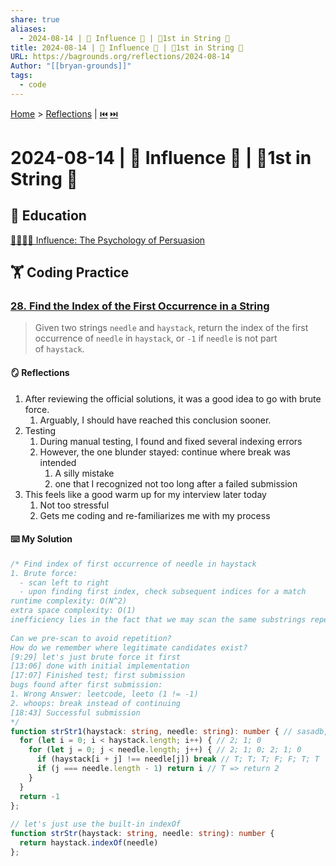 ```yaml
---
share: true
aliases:
  - 2024-08-14 | 🧲 Influence 👥 | 🥇1st in String 🧵
title: 2024-08-14 | 🧲 Influence 👥 | 🥇1st in String 🧵
URL: https://bagrounds.org/reflections/2024-08-14
Author: "[[bryan-grounds]]"
tags:
  - code
---
```

[Home](../index.md) > [Reflections](./index.md) | [⏮️](./2024-08-12.md) [⏭️](./2024-09-04.md)  
# 2024-08-14 | 🧲 Influence 👥 | 🥇1st in String 🧵  
## 🧠 Education  
[🍃🧠🤝🏼 Influence: The Psychology of Persuasion](../books/influence.md)  
  
## 🏋 Coding Practice  
  
### [28. Find the Index of the First Occurrence in a String](https://leetcode.com/problems/find-the-index-of-the-first-occurrence-in-a-string)  
> Given two strings `needle` and `haystack`, return the index of the first occurrence of `needle` in `haystack`, or `-1` if `needle` is not part of `haystack`.  
  
#### 🪞 Reflections  
1. After reviewing the official solutions, it was a good idea to go with brute force.  
    1. Arguably, I should have reached this conclusion sooner.  
2. Testing  
    1. During manual testing, I found and fixed several indexing errors  
    2. However, the one blunder stayed: continue where break was intended  
        1. A silly mistake  
        2. one that I recognized not too long after a failed submission  
3. This feels like a good warm up for my interview later today  
    1. Not too stressful  
    2. Gets me coding and re-familiarizes me with my process  
  
#### ⌨️ My Solution  
```ts  
/* Find index of first occurrence of needle in haystack  
1. Brute force:  
  - scan left to right  
  - upon finding first index, check subsequent indices for a match  
runtime complexity: O(N^2)  
extra space complexity: O(1)  
inefficiency lies in the fact that we may scan the same substrings repeatedly  
  
Can we pre-scan to avoid repetition?  
How do we remember where legitimate candidates exist?  
[9:29] let's just brute force it first  
[13:06] done with initial implementation  
[17:07] Finished test; first submission  
bugs found after first submission:  
1. Wrong Answer: leetcode, leeto (1 != -1)  
2. whoops: break instead of continuing  
[18:43] Successful submission  
*/  
function strStr1(haystack: string, needle: string): number { // sasadb, sad  
  for (let i = 0; i < haystack.length; i++) { // 2; 1; 0  
    for (let j = 0; j < needle.length; j++) { // 2; 1; 0; 2; 1; 0  
      if (haystack[i + j] !== needle[j]) break // T; T; T; F; F; T; T  
      if (j === needle.length - 1) return i // T => return 2  
    }  
  }  
  return -1  
};  
  
// let's just use the built-in indexOf  
function strStr(haystack: string, needle: string): number {  
  return haystack.indexOf(needle)  
};  
```
